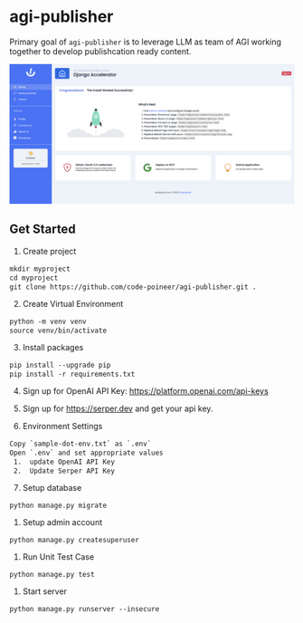 # agi-publisher

Primary goal of `agi-publisher` is to leverage LLM as team of AGI working together to develop publishcation ready content.

![Preview](docs/screen-home.png)

## Get Started
1. Create project

```
mkdir myproject
cd myproject
git clone https://github.com/code-poineer/agi-publisher.git .
```

2. Create Virtual Environment
```
python -m venv venv
source venv/bin/activate
```

3. Install packages
```
pip install --upgrade pip
pip install -r requirements.txt
```
4. Sign up for OpenAI API Key: https://platform.openai.com/api-keys

5. Sign up for https://serper.dev and get your api key.
   
6.  Environment Settings
   ```
   Copy `sample-dot-env.txt` as `.env`
   Open `.env` and set appropriate values
    1.  update OpenAI API Key
    2.  Update Serper API Key
   ```

7. Setup database
```
python manage.py migrate
```

1. Setup admin account
```
python manage.py createsuperuser
```

1. Run Unit Test Case
```
python manage.py test
```

1.  Start server
```
python manage.py runserver --insecure
```